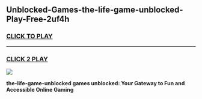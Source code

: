 
## Unblocked-Games-the-life-game-unblocked-Play-Free-2uf4h
<h3>
<a href="https://premium76.site?title=the-life-game-unblocked&ref=09A">CLICK TO PLAY</a></h3>
<hr>

<h3>
<a href="https://premium76.site?title=the-life-game-unblocked&ref=09A">CLICK 2 PLAY</a>
  
</h3>

<a href="https://premium76.site?title=the-life-game-unblocked&ref=09A"><img src="https://clearcache.store/games.png"></a>


**the-life-game-unblocked games unblocked: Your Gateway to Fun and Accessible Online Gaming**
